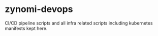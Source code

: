# zynomi-devops
CI/CD pipeline scripts and all infra related scripts including kubernetes manifests kept here.
